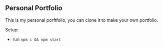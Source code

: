 ## Personal Portfolio

This is my personal porftfolio, you can clone it to make your own portfolio.

Setup:

- run `npm i && npm start`

